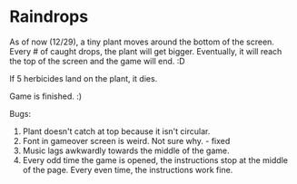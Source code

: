 Raindrops
=========

As of now (12/29), a tiny plant moves around the bottom of the screen. Every # of caught drops, the plant will get bigger. Eventually, it will reach the top of the screen and the game will end. :D

If 5 herbicides land on the plant, it dies.

Game is finished. :)

Bugs:
1. Plant doesn't catch at top because it isn't circular.
2. Font in gameover screen is weird. Not sure why.  -  fixed
3. Music lags awkwardly towards the middle of the game.
4. Every odd time the game is opened, the instructions stop at the middle of the page. Every even time, the instructions work fine. 
